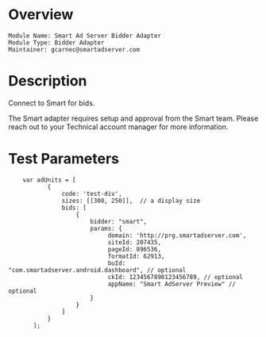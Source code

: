 # Overview

```
Module Name: Smart Ad Server Bidder Adapter
Module Type: Bidder Adapter
Maintainer: gcarnec@smartadserver.com
```

# Description

Connect to Smart for bids.

The Smart adapter requires setup and approval from the Smart team.
Please reach out to your Technical account manager for more information.

# Test Parameters
```
    var adUnits = [
           {
               code: 'test-div',
               sizes: [[300, 250]],  // a display size
               bids: [
                   {
                       bidder: "smart",
                       params: {
                            domain: 'http://prg.smartadserver.com',
                            siteId: 207435,
                            pageId: 896536,
                            formatId: 62913,
                            buId: "com.smartadserver.android.dashboard", // optional 
                            ckId: 1234567890123456789, // optional
                            appName: "Smart AdServer Preview" // optional
                       }
                   }
               ]
           }
       ];
```